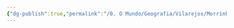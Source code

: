 ```yaml
---
{"dg-publish":true,"permalink":"/0. O Mundo/Geografia/Vilarejos/Morrinhos/","updated":"2025-06-15T19:38:11.642-03:00"}
---
```


